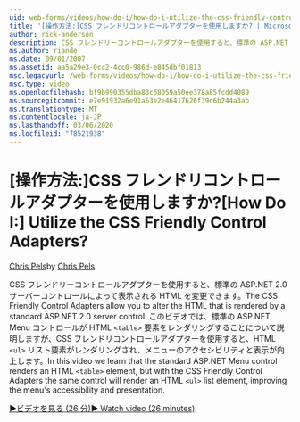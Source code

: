 ```yaml
---
uid: web-forms/videos/how-do-i/how-do-i-utilize-the-css-friendly-control-adapters
title: '[操作方法:]CSS フレンドリコントロールアダプターを使用しますか? | Microsoft Docs'
author: rick-anderson
description: CSS フレンドリーコントロールアダプターを使用すると、標準の ASP.NET 2.0 サーバーコントロールによって表示される HTML を変更できます。 このビデオでは、解答...
ms.author: riande
ms.date: 09/01/2007
ms.assetid: aa5a29e3-0cc2-4cc0-986d-e845dbf01813
msc.legacyurl: /web-forms/videos/how-do-i/how-do-i-utilize-the-css-friendly-control-adapters
msc.type: video
ms.openlocfilehash: bf9b990355dba83c68059a50ee378a85fcdd4089
ms.sourcegitcommit: e7e91932a6e91a63e2e46417626f39d6b244a3ab
ms.translationtype: MT
ms.contentlocale: ja-JP
ms.lasthandoff: 03/06/2020
ms.locfileid: "78521938"
---
```

# <a name="how-do-i-utilize-the-css-friendly-control-adapters"></a><span data-ttu-id="41efc-105">[操作方法:]CSS フレンドリコントロールアダプターを使用しますか?</span><span class="sxs-lookup"><span data-stu-id="41efc-105">[How Do I:] Utilize the CSS Friendly Control Adapters?</span></span>

<span data-ttu-id="41efc-106">[Chris Pels](https://twitter.com/chrispels)</span><span class="sxs-lookup"><span data-stu-id="41efc-106">by [Chris Pels](https://twitter.com/chrispels)</span></span>

<span data-ttu-id="41efc-107">CSS フレンドリーコントロールアダプターを使用すると、標準の ASP.NET 2.0 サーバーコントロールによって表示される HTML を変更できます。</span><span class="sxs-lookup"><span data-stu-id="41efc-107">The CSS Friendly Control Adapters allow you to alter the HTML that is rendered by a standard ASP.NET 2.0 server control.</span></span> <span data-ttu-id="41efc-108">このビデオでは、標準の ASP.NET Menu コントロールが HTML `<table>` 要素をレンダリングすることについて説明しますが、CSS フレンドリコントロールアダプターを使用すると、HTML `<ul>` リスト要素がレンダリングされ、メニューのアクセシビリティと表示が向上します。</span><span class="sxs-lookup"><span data-stu-id="41efc-108">In this video we learn that the standard ASP.NET Menu control renders an HTML `<table>` element, but with the CSS Friendly Control Adapters the same control will render an HTML `<ul>` list element, improving the menu's accessibility and presentation.</span></span> 

[<span data-ttu-id="41efc-109">&#9654;ビデオを見る (26 分)</span><span class="sxs-lookup"><span data-stu-id="41efc-109">&#9654; Watch video (26 minutes)</span></span>](https://channel9.msdn.com/Blogs/ASP-NET-Site-Videos/how-do-i-utilize-the-css-friendly-control-adapters)
